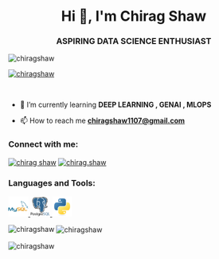 <h1 align="center">Hi 👋, I'm Chirag Shaw</h1>
<h3 align="center">ASPIRING DATA SCIENCE ENTHUSIAST</h3>

<p align="left"> <img src="https://komarev.com/ghpvc/?username=chiragshaw&label=Profile%20views&color=0e75b6&style=flat" alt="chiragshaw" /> </p>

<p align="left"> <a href="https://github.com/ryo-ma/github-profile-trophy"><img src="https://github-profile-trophy.vercel.app/?username=chiragshaw" alt="chiragshaw" /></a> </p>

<p align="left"> <a href="https://twitter.com/" target="blank"><img src="https://img.shields.io/twitter/follow/?logo=twitter&style=for-the-badge" alt="" /></a> </p>

- 🌱 I’m currently learning **DEEP LEARNING , GENAI , MLOPS**

- 📫 How to reach me **chiragshaw1107@gmail.com**

<h3 align="left">Connect with me:</h3>
<p align="left">
<a href="https://linkedin.com/in/chirag shaw" target="blank"><img align="center" src="https://raw.githubusercontent.com/rahuldkjain/github-profile-readme-generator/master/src/images/icons/Social/linked-in-alt.svg" alt="chirag shaw" height="30" width="40" /></a>
<a href="https://instagram.com/chirag.shaw" target="blank"><img align="center" src="https://raw.githubusercontent.com/rahuldkjain/github-profile-readme-generator/master/src/images/icons/Social/instagram.svg" alt="chirag.shaw" height="30" width="40" /></a>
</p>

<h3 align="left">Languages and Tools:</h3>
<p align="left"> <a href="https://www.mysql.com/" target="_blank" rel="noreferrer"> <img src="https://raw.githubusercontent.com/devicons/devicon/master/icons/mysql/mysql-original-wordmark.svg" alt="mysql" width="40" height="40"/> </a> <a href="https://www.postgresql.org" target="_blank" rel="noreferrer"> <img src="https://raw.githubusercontent.com/devicons/devicon/master/icons/postgresql/postgresql-original-wordmark.svg" alt="postgresql" width="40" height="40"/> </a> <a href="https://www.python.org" target="_blank" rel="noreferrer"> <img src="https://raw.githubusercontent.com/devicons/devicon/master/icons/python/python-original.svg" alt="python" width="40" height="40"/> </a> </p>

<p><img align="left" src="https://github-readme-stats.vercel.app/api/top-langs?username=chiragshaw&show_icons=true&locale=en&layout=compact" alt="chiragshaw" /></p>

<p>&nbsp;<img align="center" src="https://github-readme-stats.vercel.app/api?username=chiragshaw&show_icons=true&locale=en" alt="chiragshaw" /></p>

<p><img align="center" src="https://github-readme-streak-stats.herokuapp.com/?user=chiragshaw&" alt="chiragshaw" /></p>
